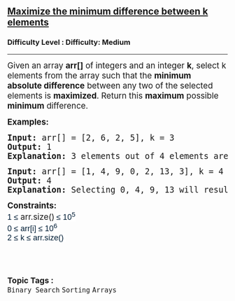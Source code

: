 <h2><a href="https://www.geeksforgeeks.org/problems/maximize-the-minimum-difference-between-k-elements/1?timeMachineDate=2025-08-21">Maximize the minimum difference between k elements</a></h2><h3>Difficulty Level : Difficulty: Medium</h3><hr><div class="problems_problem_content__Xm_eO"><p><span style="font-size: 14pt;">Given an array <strong>arr[]</strong> of integers and an integer <strong>k</strong>, select k elements from the array such that the <strong>minimum</strong> <strong>absolute difference</strong> between any two of the selected elements is <strong>maximized</strong>. Return this <strong>maximum</strong> possible <strong>minimum</strong> difference.</span></p>
<p><span style="font-size: 14pt;"><strong>Examples:</strong></span></p>
<pre><span style="font-size: 14pt;"><strong>Input: </strong>arr[] = [2, 6, 2, 5], k = 3</span><br><span style="font-size: 14pt;"><strong>Output: </strong>1</span><br><span style="font-size: 14pt;"><strong>Explanation: </strong>3 elements out of 4 elements are to be selected with a minimum difference as large as possible. Selecting 2, 2, 5 will result in minimum difference as 0. Selecting 2, 5, 6 will result in minimum difference as 6 - 5 = 1.</span></pre>
<pre><span style="font-size: 14pt;"><strong style="font-size: 14pt;">Input:</strong><span style="font-size: 14pt;"> arr[] = [1, 4, 9, 0, 2, 13, 3], k = 4</span><br><span style="font-size: 14pt;"><strong>Output:</strong> 4</span><br><span style="font-size: 18.6667px;"><strong>Explanation:</strong> Selecting 0, 4, 9, 13 will result in minimum difference of 4, which is the largest minimum difference possible.</span></span></pre>
<p><span style="font-size: 14pt;"><strong>Constraints:<br></strong><span style="color: #001d35; font-family: 'Google Sans', Arial, sans-serif; font-size: 18px; background-color: #ffffff;">1 ≤ </span>arr.size()<strong>&nbsp;</strong></span><span style="background-color: #ffffff; color: #001d35; font-family: 'Google Sans', Arial, sans-serif; font-size: 18px;">≤ 10<sup>5</sup><br></span><span style="color: #001d35; font-family: 'Google Sans', Arial, sans-serif; font-size: 18px; background-color: #ffffff;">0 ≤ </span><span style="background-color: #ffffff; color: #001d35; font-family: 'Google Sans', Arial, sans-serif; font-size: 18px;">arr[i]&nbsp;</span><span style="background-color: #ffffff; color: #001d35; font-family: 'Google Sans', Arial, sans-serif; font-size: 18px;">≤ 10<sup>6</sup><br>2 ≤ k&nbsp;</span><span style="background-color: #ffffff; color: #001d35; font-family: 'Google Sans', Arial, sans-serif; font-size: 18px;">≤ arr.size()</span><span style="background-color: #ffffff; color: #001d35; font-family: 'Google Sans', Arial, sans-serif; font-size: 18px;">&nbsp;</span></p>
<p>&nbsp;</p></div><br><p><span style=font-size:18px><strong>Topic Tags : </strong><br><code>Binary Search</code>&nbsp;<code>Sorting</code>&nbsp;<code>Arrays</code>&nbsp;